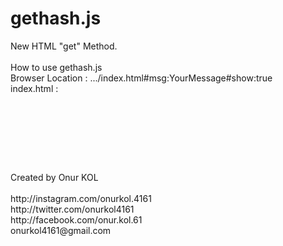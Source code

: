 # gethash.js
New HTML "get" Method.<br>
<br>
How to use gethash.js<br>
Browser Location : .../index.html#msg:YourMessage#show:true<br>
index.html :<br>
<pre>
<script src=".../gethash.js"></script><br>
<script><br>
var message=get("msg");<br>
var ms=get("show");<br>
<br>
if(ms == true){<br>
&emsp;document.write( message )<br>
}<br>
</script>
</pre>
<br>
Created by Onur KOL<br><br>
http://instagram.com/onurkol.4161<br>
http://twitter.com/onurkol4161<br>
http://facebook.com/onur.kol.61<br>
onurkol4161@gmail.com
